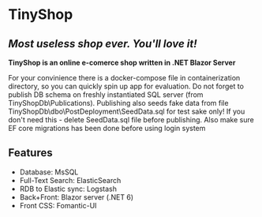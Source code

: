 # TinyShop

## _Most useless shop ever. You'll love it!_
  
**TinyShop is an online e-comerce shop written in .NET Blazor Server**

For your convinience there is a docker-compose file in containerization
directory, so you can quickly spin up app for evaluation.
Do not forget to publish DB schema on freshly instantiated SQL
server (from TinyShopDb\Publications). Publishing also seeds fake data
from file TinyShopDb\dbo\PostDeployment\SeedData.sql for test sake only!
If you don't need this - delete SeedData.sql file before publishing.
Also make sure EF core migrations has been done before using login system


## Features

- Database: MsSQL
- Full-Text Search: ElasticSearch
- RDB to Elastic sync: Logstash
- Back+Front: Blazor server (.NET 6)
- Front CSS: Fomantic-UI